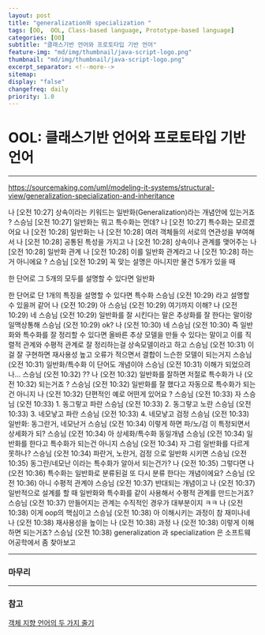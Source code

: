 ```yaml
---
layout: post
title: "generalization와 specialization "
tags: [OO,  OOL, Class-based language, Prototype-based language]
categories: [OO]
subtitle: "클래스기반 언어와 프로토타입 기반 언어"
feature-img: "md/img/thumbnail/java-script-logo.png"
thumbnail: "md/img/thumbnail/java-script-logo.png"
excerpt_separator: <!--more-->
sitemap:
display: "false"
changefreq: daily
priority: 1.0
---
```


<!--more-->

# OOL: 클래스기반 언어와 프로토타입 기반 언어

---

https://sourcemaking.com/uml/modeling-it-systems/structural-view/generalization-specialization-and-inheritance

나 [오전 10:27] 상속이라는 키워드는 일반화(Generalization)라는 개념안에 있는거죠 ?
스승님 [오전 10:27] 일반화는 뭐고 특수화는 먼데?
나 [오전 10:27] 특수화는 모르겠어요
나 [오전 10:28] 일반화는
나 [오전 10:28] 여러 객체들의 서로의 연관성을 부여해서
나 [오전 10:28] 공통된 특성을 가지고
나 [오전 10:28] 상속이나 관계를 맺어주는
나 [오전 10:28] 일반화 관계
나 [오전 10:28] 이를 일반화 관계라고
나 [오전 10:28] 하는거 아니에요 ?
스승님 [오전 10:29] 꼭 맞는 설명은 아니지만
물건 5개가 있을 때

한 단어로 그 5개의 모두를 설명할 수 있다면 일반화

한 단어로 단 1개의 특징을 설명할 수 있다면 특수화
스승님 (오전 10:29) 라고 설명할 수 있을꺼 같어
나 (오전 10:29) 아
스승님 (오전 10:29) 여기까지 이해?
나 (오전 10:29) 네
스승님 (오전 10:29) 일반화를 잘 시킨다는 말은 추상화를 잘 한다는 말이랑 일맥상통해
스승님 (오전 10:29) ok?
나 (오전 10:30) 네
스승님 (오전 10:30) 즉 일반화와 특수화를 잘 정리할 수 있다면 올바른 추상 모델을 만들 수 있다는 말이고 이를 직렬적 관계와 수평적 관계로 잘 정리하는걸 상속모델이라고 하고
스승님 (오전 10:31) 이걸 잘 구현하면 재사용성 높고 오류가 적으면서 결합이 느슨한 모델이 되는거지
스승님 (오전 10:31) 일반화/특수화 이 단어도 개념이야
스승님 (오전 10:31) 이해가 되었으려나...
스승님 (오전 10:32) ??
나 (오전 10:32) 일반화를 잘하면 저절로 특수화가
나 (오전 10:32) 되는거죠 ?
스승님 (오전 10:32) 일반화를 잘 했다고 자동으로 특수화가 되는건 아니지
나 (오전 10:32) 단편적인 예로 어떤게 있어요 ?
스승님 (오전 10:33) 자
스승님 (오전 10:33) 1. 동그랗고 파란
스승님 (오전 10:33) 2. 동그랗고 노란
스승님 (오전 10:33) 3. 네모낳고 파란
스승님 (오전 10:33) 4. 네모낳고 검정
스승님 (오전 10:33) 일반화: 동그란거, 네모난거
스승님 (오전 10:34) 이렇게 하면 파/노/검 이 특정되면서 상세화가 되?
스승님 (오전 10:34) 아 상세화/특수화 동일개념
스승님 (오전 10:34) 일반화를 한다고 특수화가 되는건 아니지
스승님 (오전 10:34) 자 그럼 일반화를 다르게 못하나?
스승님 (오전 10:34) 파란거, 노란거, 검정    으로 일반화 시키면
스승님 (오전 10:35) 동그란/네모난 이라는 특수화가 알아서 되는건가?
나 (오전 10:35) 그렇다면
나 (오전 10:36) 특수화는 일반화로 분류된걸 또 다시 분류 한다는 개념이에요?
스승님 (오전 10:36) 아니 수평적 관계야
스승님 (오전 10:37) 반대되는 개념이고
나 (오전 10:37) 일반적으로 설계를 할 때 일반화와 특수화를 같이 사용해서 수평적 관계를 만드는거죠?
스승님 (오전 10:37) 만들어지는 관계는 수직적인 경우가 대부분이지 ㅋㅋ
나 (오전 10:38) 이게 oop의 핵심이고
스승님 (오전 10:38) 아 이해시키는 과정이 참 재미나네
나 (오전 10:38) 재사용성을 높이는
나 (오전 10:38) 과정
나 (오전 10:38) 이렇게 이해하면 되는거죠?
스승님 (오전 10:38) generalization 과 specialization 은 소프트웨어공학에서 좀 찾아보고


---

### 마무리


---

### 참고


 [객체 지향 언어의 두 가지 줄기](http://mohwa.github.io/blog/javascript/2015/10/16/prototype/)
